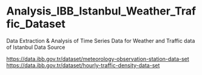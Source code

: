 # Analysis_IBB_Istanbul_Weather_Traffic_Dataset

Data Extraction & Analysis of Time Series Data for Weather and Traffic data of Istanbul 
Data Source

https://data.ibb.gov.tr/dataset/meteorology-observation-station-data-set<br>
https://data.ibb.gov.tr/dataset/hourly-traffic-density-data-set
